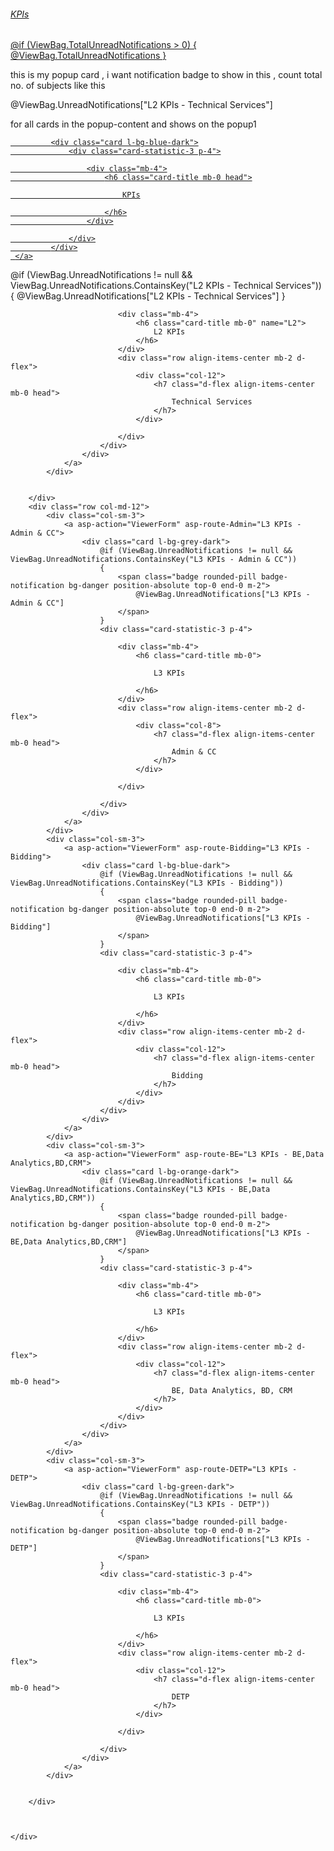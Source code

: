 <div class="col-sm-4">
    <a href="#popup1" class="position-relative">
        <div class="card l-bg-blue-dark">
            <div class="card-statistic-3 p-4">
                <div class="mb-4">
                    <h6 class="card-title mb-0 head">
                        KPIs
                    </h6>
                </div>
            </div>
        </div>
        @if (ViewBag.TotalUnreadNotifications > 0)
        {
            <span class="badge rounded-pill badge-notification bg-danger position-absolute top-0 end-0 m-2">
                @ViewBag.TotalUnreadNotifications
            </span>
        }
    </a>
</div>




this is my popup card , i want notification badge to show in this , count total no. of subjects like this 

<span class="badge rounded-pill badge-notification bg-danger position-absolute top-0 end-0 m-2">
                                @ViewBag.UnreadNotifications["L2 KPIs - Technical Services"]
                            </span>

for all cards in the popup-content and shows on the popup1
<div class="col-sm-4">
     <a href="#popup1">
       

             <div class="card l-bg-blue-dark">
                 <div class="card-statistic-3 p-4">

                     <div class="mb-4">
                         <h6 class="card-title mb-0 head">

                             KPIs

                         </h6>
                     </div>

                 </div>
             </div>
     </a>
 </div>



<div id="popup1" class="popup-container">
    <div class="popup-content">
        <a href="#" class="close"><i class="fas fa-window-close"></i></a>
        <div class="row col-md-12 d-flex justify-content-center">
            <div class="col-sm-4">
                <a asp-action="ViewerForm" asp-route-L2="L2 KPIs - Technical Services">
                    <div class="card l-bg-cherry">
                        @if (ViewBag.UnreadNotifications != null && ViewBag.UnreadNotifications.ContainsKey("L2 KPIs - Technical Services"))
                        {
                            <span class="badge rounded-pill badge-notification bg-danger position-absolute top-0 end-0 m-2">
                                @ViewBag.UnreadNotifications["L2 KPIs - Technical Services"]
                            </span>
                        }
                        <div class="card-statistic-3 p-4">

                            <div class="mb-4">
                                <h6 class="card-title mb-0" name="L2">
                                    L2 KPIs
                                </h6>
                            </div>
                            <div class="row align-items-center mb-2 d-flex">
                                <div class="col-12">
                                    <h7 class="d-flex align-items-center mb-0 head">
                                        Technical Services
                                    </h7>
                                </div>

                            </div>
                        </div>
                    </div>
                </a>
            </div>
            
           
        </div>
        <div class="row col-md-12">
            <div class="col-sm-3">
                <a asp-action="ViewerForm" asp-route-Admin="L3 KPIs - Admin & CC">
                    <div class="card l-bg-grey-dark">
                        @if (ViewBag.UnreadNotifications != null && ViewBag.UnreadNotifications.ContainsKey("L3 KPIs - Admin & CC"))
                        {
                            <span class="badge rounded-pill badge-notification bg-danger position-absolute top-0 end-0 m-2">
                                @ViewBag.UnreadNotifications["L3 KPIs - Admin & CC"]
                            </span>
                        }
                        <div class="card-statistic-3 p-4">

                            <div class="mb-4">
                                <h6 class="card-title mb-0">

                                    L3 KPIs

                                </h6>
                            </div>
                            <div class="row align-items-center mb-2 d-flex">
                                <div class="col-8">
                                    <h7 class="d-flex align-items-center mb-0 head">
                                        Admin & CC
                                    </h7>
                                </div>

                            </div>

                        </div>
                    </div>
                </a>
            </div>
            <div class="col-sm-3">
                <a asp-action="ViewerForm" asp-route-Bidding="L3 KPIs - Bidding">
                    <div class="card l-bg-blue-dark">
                        @if (ViewBag.UnreadNotifications != null && ViewBag.UnreadNotifications.ContainsKey("L3 KPIs - Bidding"))
                        {
                            <span class="badge rounded-pill badge-notification bg-danger position-absolute top-0 end-0 m-2">
                                @ViewBag.UnreadNotifications["L3 KPIs - Bidding"]
                            </span>
                        }
                        <div class="card-statistic-3 p-4">

                            <div class="mb-4">
                                <h6 class="card-title mb-0">

                                    L3 KPIs

                                </h6>
                            </div>
                            <div class="row align-items-center mb-2 d-flex">
                                <div class="col-12">
                                    <h7 class="d-flex align-items-center mb-0 head">
                                        Bidding
                                    </h7>
                                </div>
                            </div>
                        </div>
                    </div>
                </a>
            </div>
            <div class="col-sm-3">
                <a asp-action="ViewerForm" asp-route-BE="L3 KPIs - BE,Data Analytics,BD,CRM">
                    <div class="card l-bg-orange-dark">
                        @if (ViewBag.UnreadNotifications != null && ViewBag.UnreadNotifications.ContainsKey("L3 KPIs - BE,Data Analytics,BD,CRM"))
                        {
                            <span class="badge rounded-pill badge-notification bg-danger position-absolute top-0 end-0 m-2">
                                @ViewBag.UnreadNotifications["L3 KPIs - BE,Data Analytics,BD,CRM"]
                            </span>
                        }
                        <div class="card-statistic-3 p-4">

                            <div class="mb-4">
                                <h6 class="card-title mb-0">

                                    L3 KPIs

                                </h6>
                            </div>
                            <div class="row align-items-center mb-2 d-flex">
                                <div class="col-12">
                                    <h7 class="d-flex align-items-center mb-0 head">
                                        BE, Data Analytics, BD, CRM
                                    </h7>
                                </div>
                            </div>
                        </div>
                    </div>
                </a>
            </div>
            <div class="col-sm-3">
                <a asp-action="ViewerForm" asp-route-DETP="L3 KPIs - DETP">
                    <div class="card l-bg-green-dark">
                        @if (ViewBag.UnreadNotifications != null && ViewBag.UnreadNotifications.ContainsKey("L3 KPIs - DETP"))
                        {
                            <span class="badge rounded-pill badge-notification bg-danger position-absolute top-0 end-0 m-2">
                                @ViewBag.UnreadNotifications["L3 KPIs - DETP"]
                            </span>
                        }
                        <div class="card-statistic-3 p-4">

                            <div class="mb-4">
                                <h6 class="card-title mb-0">

                                    L3 KPIs

                                </h6>
                            </div>
                            <div class="row align-items-center mb-2 d-flex">
                                <div class="col-12">
                                    <h7 class="d-flex align-items-center mb-0 head">
                                        DETP
                                    </h7>
                                </div>

                            </div>

                        </div>
                    </div>
                </a>
            </div>
            
            
        </div>
        
       
       
    </div>
</div>
